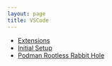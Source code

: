 ```yaml
---
layout: page
title: VSCode
---
```


- [Extensions](extensions)
- [Initial Setup](initial-setup)
- [Podman Rootless Rabbit Hole](podman-rootless-rabbit-hole)
